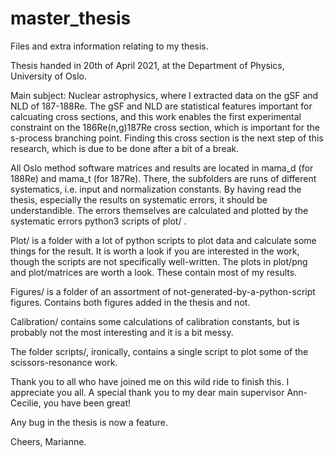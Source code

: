 # master_thesis
Files and extra information relating to my thesis.

Thesis handed in 20th of April 2021, at the Department of Physics, University of Oslo.

Main subject: Nuclear astrophysics, where I extracted data on the gSF and NLD of 187-188Re. The gSF and NLD are statistical features important for calcuating cross sections, and this work enables the first experimental constraint on the 186Re(n,g)187Re cross section, which is important for the s-process branching point. Finding this cross section is the next step of this research, which is due to be done after a bit of a break.

All Oslo method software matrices and results are located in mama_d (for 188Re) and mama_t (for 187Re).
There, the subfolders are runs of different systematics, i.e. input and normalization constants. By having read the thesis, especially the results on systematic errors, it should be understandible. The errors themselves are calculated and plotted by the systematic errors python3 scripts of plot/ .

Plot/ is a folder with a lot of python scripts to plot data and calculate some things for the result. It is worth a look if you are interested in the work, though the scripts are not specifically well-written. The plots in plot/png and plot/matrices are worth a look. These contain most of my results.

Figures/ is a folder of an assortment of not-generated-by-a-python-script figures. Contains both figures added in the thesis and not.

Calibration/ contains some calculations of calibration constants, but is probably not the most interesting and it is a bit messy.

The folder scripts/, ironically, contains a single script to plot some of the scissors-resonance work.


Thank you to all who have joined me on this wild ride to finish this. I appreciate you all.
A special thank you to my dear main supervisor Ann-Cecilie, you have been great!


Any bug in the thesis is now a feature. 

Cheers, Marianne.

